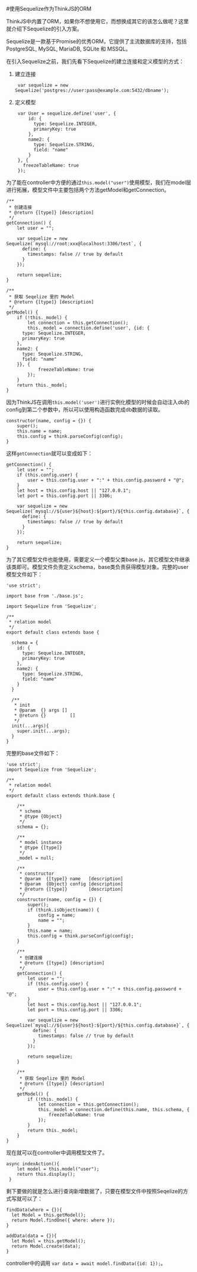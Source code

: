 
#使用Sequelize作为ThinkJS的ORM

ThinkJS中内置了ORM，如果你不想使用它，而想换成其它的该怎么做呢？这里就介绍下Sequelize的引入方案。

Sequelize是一款基于Promise的优秀ORM，它提供了主流数据库的支持，包括PostgreSQL, MySQL, MariaDB, SQLite 和 MSSQL。

在引入Sequelize之前，我们先看下Sequelize的建立连接和定义模型的方式：

1. 建立连接

		var sequelize = new Sequelize('postgres://user:pass@example.com:5432/dbname');

2. 定义模型

		var User = sequelize.define('user', {
		 	id: {
		      type: Sequelize.INTEGER,
		      primaryKey: true
		    },
		    name2: {
		      type: Sequelize.STRING,
		      field: "name"
		    }
		}, {
		  freezeTableName: true
		});

为了能在controller中方便的通过`this.model("user")`使用模型，我们在model层进行拓展，模型文件中主要包括两个方法getModel和getConnection。
	
	/**
     * 创建连接
     * @return {[type]} [description]
     */
    getConnection() {
        let user = "";

        var sequelize = new Sequelize(`mysql://root:xxx@localhost:3306/test`, {
          define: {
            timestamps: false // true by default
          }
        });

        return sequelize;
    }

    /**
     * 获取 Seqelize 里的 Model
     * @return {[type]} [description]
     */
    getModel() {
        if (!this._model) {
            let connection = this.getConnection();
            this._model = connection.define('user', {id: {
	      type: Sequelize.INTEGER,
	      primaryKey: true
	    },
	    name2: {
	      type: Sequelize.STRING,
	      field: "name"
	    }}, {
                freezeTableName: true
            });
        }
        return this._model;
    }

因为ThinkJS在调用`this.model('user')`进行实例化模型的时候会自动注入db的config到第二个参数中，所以可以使用构造函数完成db数据的读取。

	constructor(name, config = {}) {
        super();
        this.name = name;
        this.config = think.parseConfig(config);
    }

这样`getConnection`就可以变成如下：
	
	getConnection() {
        let user = "";
        if (this.config.user) {
            user = this.config.user + ":" + this.config.password + "@";
        }
        let host = this.config.host || "127.0.0.1";
        let port = this.config.port || 3306;

        var sequelize = new Sequelize(`mysql://${user}${host}:${port}/${this.config.database}`, {
          define: {
            timestamps: false // true by default
          }
        });

        return sequelize;
    }

为了其它模型文件也能使用，需要定义一个模型父类base.js，其它模型文件继承该类即可。模型文件负责定义schema，base类负责获得模型对象。完整的user模型文件如下：
	
	'use strict';

	import base from './base.js';

	import Sequelize from 'Sequelize';

	/**
	 * relation model
	 */
	export default class extends base {

	  schema = {
	    id: {
	      type: Sequelize.INTEGER,
	      primaryKey: true
	    },
	    name2: {
	      type: Sequelize.STRING,
	      field: "name"
	    }
	  }

	  /**
	   * init
	   * @param  {} args []
	   * @return {}         []
	   */
	  init(...args){
	    super.init(...args);
	  }
	}

完整的base文件如下：
	
	'use strict';
	import Sequelize from 'Sequelize';

	/**
	 * relation model
	 */
	export default class extends think.base {
	    
	    /**
	     * schema
	     * @type {Object}
	     */
	    schema = {};

	    /**
	     * model instance
	     * @type {[type]}
	     */
	    _model = null;

	    /**
	     * constructor
	     * @param  {[type]} name   [description]
	     * @param  {Object} config [description]
	     * @return {[type]}        [description]
	     */
	    constructor(name, config = {}) {
	        super();
	        if (think.isObject(name)) {
	            config = name;
	            name = "";
	        }
	        this.name = name;
	        this.config = think.parseConfig(config);
	    }

	    /**
	     * 创建连接
	     * @return {[type]} [description]
	     */
	    getConnection() {
	        let user = "";
	        if (this.config.user) {
	            user = this.config.user + ":" + this.config.password + "@";
	        }
	        let host = this.config.host || "127.0.0.1";
	        let port = this.config.port || 3306;

	        var sequelize = new Sequelize(`mysql://${user}${host}:${port}/${this.config.database}`, {
	          define: {
	            timestamps: false // true by default
	          }
	        });

	        return sequelize;
	    }

	    /**
	     * 获取 Seqelize 里的 Model
	     * @return {[type]} [description]
	     */
	    getModel() {
	        if (!this._model) {
	            let connection = this.getConnection();
	            this._model = connection.define(this.name, this.schema, {
	                freezeTableName: true
	            });
	        }
	        return this._model;
	    }
	}

现在就可以在controller中调用模型文件了。

	async indexAction(){
	    let model = this.model("user");
	    return this.display();
	 }	

剩下要做的就是怎么进行查询新增数据了，只要在模型文件中按照Seqelize的方式写就可以了：
	
	findData(where = {}){
	  let Model = this.getModel();
	  return Model.findOne({ where: where });
	}

	addData(data = {}){
	  let Model = this.getModel();
	  return Model.create(data);
	}

controller中的调用 `var data = await model.findData({id: 1});`。
